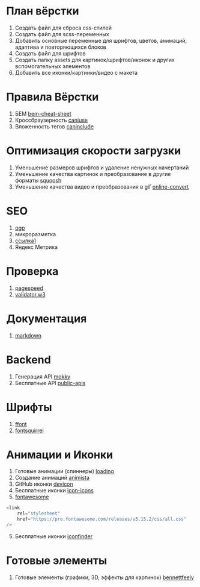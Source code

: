# План вёрстки

1. Создать файл для сброса css-стилей
2. Создать файл для scss-переменных
3. Добавить основные переменные для шрифтов, цветов, анимаций, адаптива и повторяющихся блоков
4. Создать файл для шрифтов
5. Создать папку assets для картинок/шрифтов/иконок и других вспомогательных элементов
6. Добавить все иконки/картинки/видео с макета

# Правила Вёрстки

1. БЕМ [bem-cheat-sheet](https://bem-cheat-sheet.9elements.com/#card+ii)
2. Кроссбраузерность [caniuse](https://caniuse.com/)
3. Вложенность тегов [caninclude](https://caninclude.glitch.me/)

# Оптимизация скорости загрузки

1. Уменьшение размеров шрифтов и удаление ненужных начертаний
2. Уменьшение качества картинок и преобразование в другие форматы [squoosh](https://squoosh.app/)
3. Уменьшение качества видео и преобразования в gif [online-convert](https://image.online-convert.com/ru/convert-to-gif)

# SEO

1. [ogp](https://ogp.me/)
2. микроразметка
3. [ссылка1](https://www.youtube.com/watch?v=JU79n3yU1aA&ab_channel=UlbiTV)
4. Яндекс Метрика

# Проверка

1. [pagespeed](https://pagespeed.web.dev/)
2. [validator.w3](https://validator.w3.org/)

# Документация

1. [markdown](https://github.com/sandino/Markdown-Cheatsheet/blob/master/README.md)

# Backend

1. Генерация API [mokky](https://mokky.dev/)
2. Бесплатные API [public-apis](https://github.com/public-apis/public-apis#animals)

# Шрифты
1. [ffont](https://ffont.ru/) 
1. [fontsquirrel](https://www.fontsquirrel.com/) 


# Анимации и Иконки
1. Готовые анимации (спиннеры) [loading](https://loading.io/) 
2. Создание анимаций [animista](https://animista.net/) 
2. GitHub иконки [devicon](https://github.com/devicons/devicon) 
3. Бесплатные иконки [icon-icons](https://icon-icons.com/ru/) 
4. [fontawesome](https://fontawesome.com/) 
```javascript 
<link
    rel="stylesheet"
    href="https://pro.fontawesome.com/releases/v5.15.2/css/all.css"
/>
```
5. Бесплатные иконки [iconfinder](https://www.iconfinder.com/) 


# Готовые элементы
1. Готовые элементы (графики, 3D, эффекты для картинок) [bennettfeely](https://bennettfeely.com/)  
